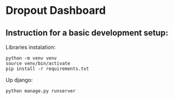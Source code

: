 # Dropout Dashboard

## Instruction for a basic development setup:

Libraries instalation:

    python -m venv venv
    source venv/bin/activate
    pip install -r requirements.txt

Up django:

    python manage.py runserver
